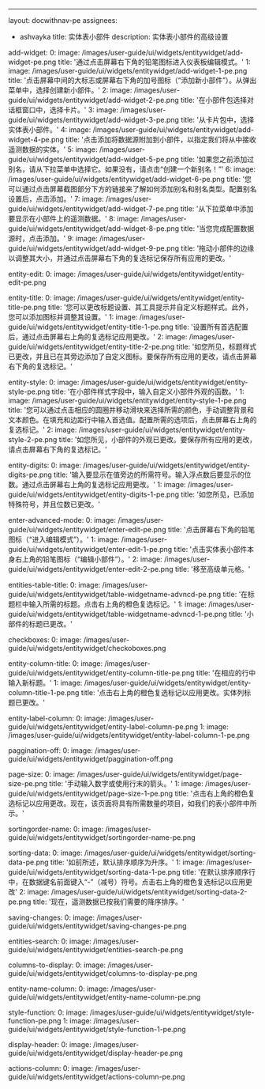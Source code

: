 ---
layout: docwithnav-pe
assignees:
- ashvayka 
title: 实体表小部件
description: 实体表小部件的高级设置

add-widget:
    0:
        image: /images/user-guide/ui/widgets/entitywidget/add-widget-pe.png
        title: '通过点击屏幕右下角的铅笔图标进入仪表板编辑模式。'
    1:
        image: /images/user-guide/ui/widgets/entitywidget/add-widget-1-pe.png
        title: '点击屏幕中间的大标志或屏幕右下角的加号图标（“添加新小部件”）。从弹出菜单中，选择创建新小部件。'
    2:
        image: /images/user-guide/ui/widgets/entitywidget/add-widget-2-pe.png
        title: '在小部件包选择对话框窗口中，选择卡片。'
    3:
        image: /images/user-guide/ui/widgets/entitywidget/add-widget-3-pe.png
        title: '从卡片包中，选择实体表小部件。'
    4:
        image: /images/user-guide/ui/widgets/entitywidget/add-widget-4-pe.png
        title: '点击添加将数据源附加到小部件，以指定我们将从中接收遥测数据的实体。'
    5:
        image: /images/user-guide/ui/widgets/entitywidget/add-widget-5-pe.png
        title: '如果您之前添加过别名，请从下拉菜单中选择它。如果没有，请点击“创建一个新别名！”'
    6:
        image: /images/user-guide/ui/widgets/entitywidget/add-widget-6-pe.png
        title: '您可以通过点击屏幕截图部分下方的链接来了解如何添加别名和别名类型。配置别名设置后，点击添加。'
    7:
        image: /images/user-guide/ui/widgets/entitywidget/add-widget-7-pe.png
        title: '从下拉菜单中添加要显示在小部件上的遥测数据。'
    8:
        image: /images/user-guide/ui/widgets/entitywidget/add-widget-8-pe.png
        title: '当您完成配置数据源时，点击添加。'
    9:
        image: /images/user-guide/ui/widgets/entitywidget/add-widget-9-pe.png
        title: '拖动小部件的边缘以调整其大小，并通过点击屏幕右下角的复选标记保存所有应用的更改。'

entity-edit:
    0:
        image: /images/user-guide/ui/widgets/entitywidget/entity-edit-pe.png

entity-title:
    0:
        image: /images/user-guide/ui/widgets/entitywidget/entity-title-pe.png
        title: '您可以更改标题设置、其工具提示并自定义标题样式。此外，您可以添加图标并调整其设置。'
    1:
        image: /images/user-guide/ui/widgets/entitywidget/entity-title-1-pe.png
        title: '设置所有首选配置后，通过点击屏幕右上角的复选标记应用更改。'
    2:
        image: /images/user-guide/ui/widgets/entitywidget/entity-title-2-pe.png
        title: '如您所见，标题样式已更改，并且已在其旁边添加了自定义图标。要保存所有应用的更改，请点击屏幕右下角的复选标记。'

entity-style:
    0:
        image: /images/user-guide/ui/widgets/entitywidget/entity-style-pe.png
        title: '在小部件样式字段中，输入自定义小部件外观的函数。'
    1:
        image: /images/user-guide/ui/widgets/entitywidget/entity-style-1-pe.png
        title: '您可以通过点击相应的圆圈并移动滑块来选择所需的颜色，手动调整背景和文本颜色。在填充和边距行中输入首选值。配置所需的选项后，点击屏幕右上角的复选标记。'
    2:
        image: /images/user-guide/ui/widgets/entitywidget/entity-style-2-pe.png
        title: '如您所见，小部件的外观已更改。要保存所有应用的更改，请点击屏幕右下角的复选标记。'

entity-digits:
    0:
        image: /images/user-guide/ui/widgets/entitywidget/entity-digits-pe.png
        title: '输入要显示在值旁边的所需符号。输入浮点数后要显示的位数。通过点击屏幕右上角的复选标记应用更改。'
    1:
        image: /images/user-guide/ui/widgets/entitywidget/entity-digits-1-pe.png
        title: '如您所见，已添加特殊符号，并且位数已更改。'

enter-advanced-mode:
    0:
        image: /images/user-guide/ui/widgets/entitywidget/enter-edit-pe.png
        title: '点击屏幕右下角的铅笔图标（“进入编辑模式”）。'
    1:
        image: /images/user-guide/ui/widgets/entitywidget/enter-edit-1-pe.png
        title: '点击实体表小部件本身右上角的铅笔图标（“编辑小部件”）。'
    2:
        image: /images/user-guide/ui/widgets/entitywidget/enter-edit-2-pe.png
        title: '移至高级单元格。'

entities-table-title:
    0:
        image: /images/user-guide/ui/widgets/entitywidget/table-widgetname-advncd-pe.png
        title: '在标题栏中输入所需的标题。点击右上角的橙色复选标记。'
    1:
        image: /images/user-guide/ui/widgets/entitywidget/table-widgetname-advncd-1-pe.png
        title: '小部件的标题已更改。'

checkboxes: 
    0:
        image: /images/user-guide/ui/widgets/entitywidget/checkoboxes.png

entity-column-title:
    0:
        image: /images/user-guide/ui/widgets/entitywidget/entity-column-title-pe.png
        title: '在相应的行中输入新标题。'
    1:
        image: /images/user-guide/ui/widgets/entitywidget/entity-column-title-1-pe.png
        title: '点击右上角的橙色复选标记以应用更改。实体列标题已更改。'

entity-label-column:
    0:
        image: /images/user-guide/ui/widgets/entitywidget/entity-label-column-pe.png
    1:
        image: /images/user-guide/ui/widgets/entitywidget/entity-label-column-1-pe.png

paggination-off:
    0:
        image: /images/user-guide/ui/widgets/entitywidget/paggination-off.png

page-size:
    0:
        image: /images/user-guide/ui/widgets/entitywidget/page-size-pe.png
        title: '手动输入数字或使用行末的箭头。'
    1:
        image: /images/user-guide/ui/widgets/entitywidget/page-size-1-pe.png
        title: '点击右上角的橙色复选标记以应用更改。现在，该页面将具有所需数量的项目，如我们的表小部件中所示。'

sortingorder-name:
    0:
        image: /images/user-guide/ui/widgets/entitywidget/sortingorder-name-pe.png

sorting-data:
    0:
        image: /images/user-guide/ui/widgets/entitywidget/sorting-data-pe.png
        title: '如前所述，默认排序顺序为升序。'
    1:
        image: /images/user-guide/ui/widgets/entitywidget/sorting-data-1-pe.png
        title: '在默认排序顺序行中，在数据键名前面键入“-”（减号）符号。点击右上角的橙色复选标记以应用更改'
    2:
        image: /images/user-guide/ui/widgets/entitywidget/sorting-data-2-pe.png
        title: '现在，遥测数据已按我们需要的降序排序。'

saving-changes:
    0:
        image: /images/user-guide/ui/widgets/entitywidget/saving-changes-pe.png

entities-search:
    0:
        image: /images/user-guide/ui/widgets/entitywidget/entities-search-pe.png

columns-to-display:
    0:
        image: /images/user-guide/ui/widgets/entitywidget/columns-to-display-pe.png

entity-name-column:
    0:
        image: /images/user-guide/ui/widgets/entitywidget/entity-name-column-pe.png

style-function:
    0:
        image: /images/user-guide/ui/widgets/entitywidget/style-function-pe.png
    1:
        image: /images/user-guide/ui/widgets/entitywidget/style-function-1-pe.png

display-header:
    0:
        image: /images/user-guide/ui/widgets/entitywidget/display-header-pe.png

actions-column:
    0:
        image: /images/user-guide/ui/widgets/entitywidget/actions-column-pe.png